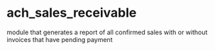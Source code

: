 # ach_sales_receivable
module that generates a report of all confirmed sales with or without invoices that have pending payment
